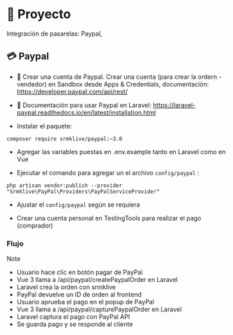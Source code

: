 # 🚀 Proyecto
Integración de pasarelas: Paypal, 

## 💳 Paypal

- 📑 Crear una cuenta de Paypal. Crear una cuenta (para crear la ordern - vendedor) en Sandbox desde Apps & Credentials, documentación: https://developer.paypal.com/api/rest/

- 📑 Documentación para usar Paypal en Laravel: https://laravel-paypal.readthedocs.io/en/latest/installation.html

- Instalar el paquete:
```
composer require srmklive/paypal:~3.0
```

- Agregar las variables puestas en .env.example tanto en Laravel como en Vue

- Ejecutar el comando para agregar un el archivo ```config/paypal``` :
```
php artisan vendor:publish --provider "Srmklive\PayPal\Providers\PayPalServiceProvider"
```

- Ajustar el ```config/paypal``` según se requiera

- Crear una cuenta personal en TestingTools para realizar el pago (comprador) 


### Flujo

> [!NOTE]
> - Usuario hace clic en botón pagar de PayPal
> - Vue 3 llama a /api/paypal/createPaypalOrder en Laravel
> - Laravel crea la orden con srmklive
> - PayPal devuelve un ID de orden al frontend
> - Usuario aprueba el pago en el popup de PayPal
> - Vue 3 llama a /api/paypal/capturePaypalOrder en Laravel
> - Laravel captura el pago con PayPal API
> - Se guarda pago y se responde al cliente